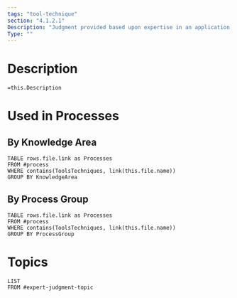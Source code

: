 ```yaml
---
tags: "tool-technique"
section: "4.1.2.1"
Description: "Judgment provided based upon expertise in an application area, Knowledge Area, discipline, industry, etc., as appropriate for the activity being performed. Such expertise may be provided by any group or person with specialized education, knowledge, skill, experience, or training."
Type: ""
---
```

# Description
`=this.Description`
# Used in Processes
## By Knowledge Area
```dataview
TABLE rows.file.link as Processes
FROM #process 
WHERE contains(ToolsTechniques, link(this.file.name))
GROUP BY KnowledgeArea
```
## By Process Group
```dataview
TABLE rows.file.link as Processes
FROM #process 
WHERE contains(ToolsTechniques, link(this.file.name))
GROUP BY ProcessGroup
```
# Topics
```dataview
LIST
FROM #expert-judgment-topic
```
